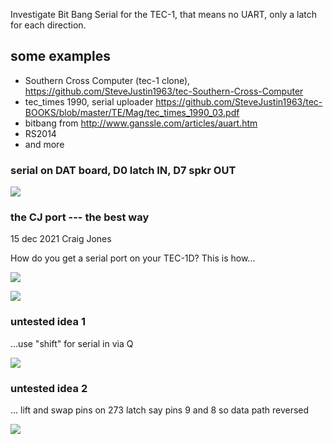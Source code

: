  
Investigate Bit Bang Serial for the TEC-1, that means no UART, only a latch  for each direction.   


## some examples  
- Southern Cross Computer (tec-1 clone), https://github.com/SteveJustin1963/tec-Southern-Cross-Computer
- tec_times 1990, serial uploader https://github.com/SteveJustin1963/tec-BOOKS/blob/master/TE/Mag/tec_times_1990_03.pdf
- bitbang from http://www.ganssle.com/articles/auart.htm
- RS2014
- and more
  

### serial on DAT board, D0 latch IN, D7 spkr OUT 

![](https://github.com/SteveJustin1963/tec-BIT-BANG/blob/master/pics/dat-ser-in2.png)

### the CJ port --- the best way
15 dec 2021 Craig Jones

How do you get a serial port on your TEC-1D? This is how...

![](https://github.com/SteveJustin1963/tec-BIT-BANG/blob/master/pics/268641780_285024776923215_2514945051842294534_n.jpg)

![](https://github.com/SteveJustin1963/tec-BIT-BANG/blob/master/pics/bb-wir1.png)




### untested idea 1
...use "shift" for serial in via Q  

![](https://github.com/SteveJustin1963/tec-BIT-BANG/blob/master/pics/another-hack1.png)

### untested idea 2
... lift and swap pins on 273 latch say pins 9 and 8 so data path reversed 

![](https://github.com/SteveJustin1963/tec-BIT-BANG/blob/master/pics/swap.png)

